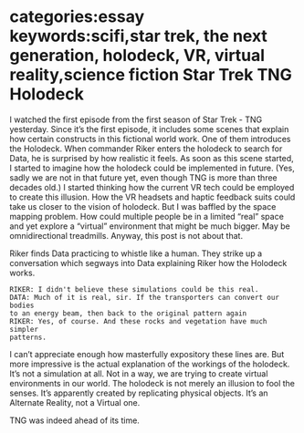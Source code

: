 categories:essay
keywords:scifi,star trek, the next generation, holodeck, VR, virtual reality,science fiction
Star Trek TNG Holodeck
===

I watched the first episode from the first season of Star Trek - TNG yesterday. Since it’s the first episode, it includes some scenes that explain how certain constructs in this fictional world work. One of them introduces the Holodeck. When commander Riker enters the holodeck to search for Data, he is surprised by how realistic it feels. As soon as this scene started, I started to imagine how the holodeck could be implemented in future. (Yes, sadly we are not in that future yet, even though TNG is more than three decades old.) I started thinking how the current VR tech could be employed to create this illusion. How the VR headsets and haptic feedback suits could take us closer to the vision of holodeck. But I was baffled by the space mapping problem. How could multiple people be in a limited “real” space and yet explore a “virtual” environment that might be much bigger. May be omnidirectional treadmills. Anyway, this post is not about that.

Riker finds Data practicing to whistle like a human. They strike up a conversation which segways into Data explaining Riker how the Holodeck works.

    RIKER: I didn't believe these simulations could be this real.
    DATA: Much of it is real, sir. If the transporters can convert our bodies 
    to an energy beam, then back to the original pattern again
    RIKER: Yes, of course. And these rocks and vegetation have much simpler 
    patterns.

I can’t appreciate enough how masterfully expository these lines are. But more impressive is the actual explanation of the workings of the holodeck. It’s not a simulation at all. Not in a way, we are trying to create virtual environments in our world. The holodeck is not merely an illusion to fool the senses. It’s apparently created by replicating physical objects. It’s an Alternate Reality, not a Virtual one.

TNG was indeed ahead of its time.

